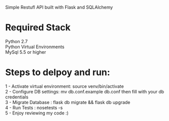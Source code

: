 Simple Restufl API built with Flask and SQLAlchemy

Required Stack
==============
Python 2.7 <br>
Python Virtual Environments <br>
MySql 5.5 or higher <br>


Steps to delpoy and run:
=======================

1 - Activate virtual environment: source venv/bin/activate <br>
2 - Configure DB settings: mv db.conf.example db.conf then fill with your db credentials  <br>
3 - Migrate Database : flask db migrate && flask db upgrade <br>
4 - Run Tests : nosetests -s  <br>
5 - Enjoy reviewing my code :) <br>
